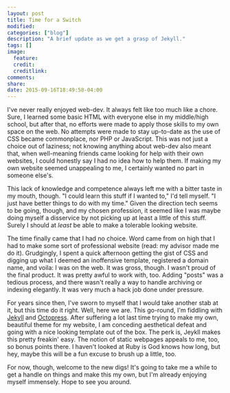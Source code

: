 ```yaml
---
layout: post
title: Time for a Switch
modified:
categories: ["blog"]
description: "A brief update as we get a grasp of Jekyll."
tags: []
image:
  feature:
  credit:
  creditlink:
comments:
share:
date: 2015-09-16T18:49:58-04:00
---
```


I've never really enjoyed web-dev. It always felt like too much like a chore.
Sure, I learned some basic HTML with everyone else in my middle/high school, but
after that, no efforts were made to apply those skills to my own space on the
web. No attempts were made to stay up-to-date as the use of CSS became
commonplace, nor PHP or JavaScript. This was not just a choice out of laziness;
not knowing anything about web-dev also meant that, when well-meaning friends
came looking for help with their own websites, I could honestly say I had no
idea how to help them. If making my own website seemed unappealing to me, I
certainly wanted no part in someone else's.

This lack of knowledge and competence always left me with a bitter taste in my
mouth, though. "I could learn this stuff if I wanted to," I'd tell myself. "I
just have better things to do with my time." Given the direction tech seems to
be going, though, and my chosen profession, it seemed like I was maybe doing
myself a disservice by not picking up at least a little of this stuff. Surely
I should at *least* be able to make a tolerable looking website.

The time finally came that I had no choice. Word came from on high that I had to
make some sort of professional website (read: my advisor made me do it).
Grudgingly, I spent a quick afternoon getting the gist of CSS and digging up
what I deemed an inoffensive template, registered a domain name, and voila: I
was on the web. It was gross, though. I wasn't proud of the final product. It
was pretty awful to work with, too. Adding "posts" was a tedious process, and
there wasn't really a way to handle archiving or indexing elegantly. It was
very much a hack job done under pressure.

For years since then, I've sworn to myself that I would take another stab at it,
but this time do it right. Well, here we are. This go-round, I'm fiddling with
<a href="https://jekyllrb.com">Jekyll</a> and
<a href="http://octopress.org">Octopress</a>. After suffering a lot last time
trying to make my own, beautiful theme for my website, I am conceding
aesthetical defeat and going with a nice looking template out of the box. The
perk is, Jeykll makes this pretty freakin' easy. The notion of static webpages
appeals to me, too, so bonus points there. I haven't looked at Ruby is God knows
how long, but hey, maybe this will be a fun excuse to brush up a little, too.

For now, though, welcome to the new digs! It's going to take me a while to
get a handle on things and make this my own, but I'm already enjoying myself
immensely. Hope to see you around.
